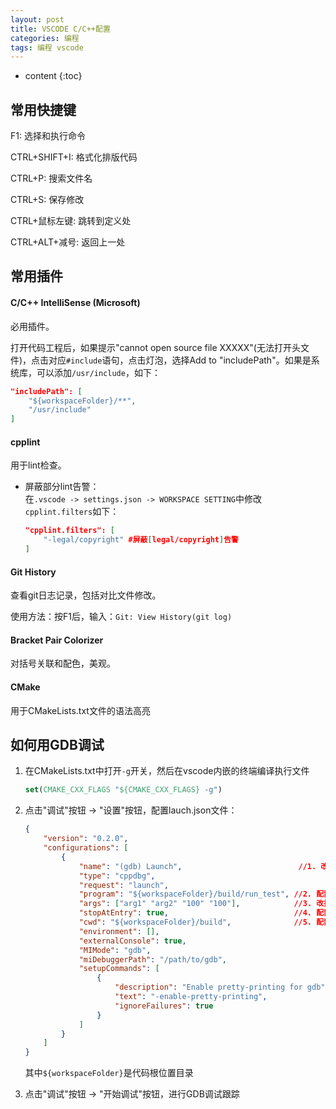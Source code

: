 ```yaml
---
layout: post
title: VSCODE C/C++配置
categories: 编程
tags: 编程 vscode
---
```


* content
{:toc}

## 常用快捷键

F1: 选择和执行命令

CTRL+SHIFT+I: 格式化排版代码

CTRL+P: 搜索文件名

CTRL+S: 保存修改

CTRL+鼠标左键: 跳转到定义处

CTRL+ALT+减号: 返回上一处


## 常用插件

#### C/C++ IntelliSense (Microsoft)

必用插件。

打开代码工程后，如果提示"cannot open source file XXXXX"(无法打开头文件)，点击对应`#include`语句，点击灯泡，选择Add to "includePath"。如果是系统库，可以添加`/usr/include`，如下：

```json
"includePath": [
    "${workspaceFolder}/**",
    "/usr/include"
]
```



#### cpplint

用于lint检查。

* 屏蔽部分lint告警：  
  在`.vscode -> settings.json -> WORKSPACE SETTING`中修改`cpplint.filters`如下：  

  ```json
  "cpplint.filters": [
      "-legal/copyright" #屏蔽[legal/copyright]告警
  ]
  ```

#### Git History

查看git日志记录，包括对比文件修改。

使用方法：按F1后，输入：`Git: View History(git log)`

#### Bracket Pair Colorizer

对括号关联和配色，美观。

#### CMake

用于CMakeLists.txt文件的语法高亮

## 如何用GDB调试

1. 在CMakeLists.txt中打开`-g`开关，然后在vscode内嵌的终端编译执行文件

   ```cmake
   set(CMAKE_CXX_FLAGS "${CMAKE_CXX_FLAGS} -g")
   ```

2. 点击"调试"按钮 -> "设置"按钮，配置lauch.json文件：

   ```json
   {
       "version": "0.2.0",
       "configurations": [
           {
               "name": "(gdb) Launch",                          //1. 改个名称，（非必须）
               "type": "cppdbg",
               "request": "launch",
               "program": "${workspaceFolder}/build/run_test", //2. 配置执行文件的路径
               "args": ["arg1" "arg2" "100" "100"],            //3. 改执行参数，空格隔开
               "stopAtEntry": true,                            //4. 配置入口位置暂停，（非必须）
               "cwd": "${workspaceFolder}/build",              //5. 配置执行路径 （非常重要）
               "environment": [],
               "externalConsole": true,
               "MIMode": "gdb",
               "miDebuggerPath": "/path/to/gdb",
               "setupCommands": [
                   {
                       "description": "Enable pretty-printing for gdb",
                       "text": "-enable-pretty-printing",
                       "ignoreFailures": true
                   }
               ]
           }
       ]
   }
   ```

   其中`${workspaceFolder}`是代码根位置目录

3. 点击"调试"按钮 -> "开始调试"按钮，进行GDB调试跟踪
